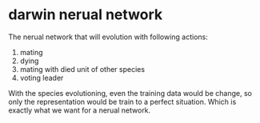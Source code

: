 # darwin nerual network
The nerual network that will evolution with following actions:

1. mating
2. dying
3. mating with died unit of other species
4. voting leader

With the species evolutioning, even the training data would be change, so only the representation would be train to a perfect situation.
Which is exactly what we want for a nerual network.
